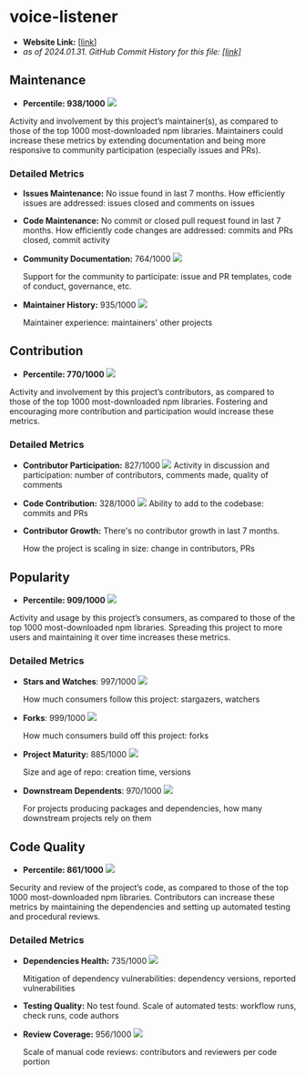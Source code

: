 # voice-listener

- **Website Link:** [[link](https://github.com/nithincvpoyyil/voice-listener)]
- *as of 2024.01.31. GitHub Commit History for this file: [[link]](https://github.com/nithincvpoyyil/voice-listener/commits/master/)*

## Maintenance

- **Percentile: 938/1000** ![](./images/nithincvpoyyil_voice_listener/maintenance.png)

Activity and involvement by this project’s maintainer(s), as compared to those of the top 1000 most-downloaded npm libraries. Maintainers could increase these metrics by extending documentation and being more responsive to community participation (especially issues and PRs).

### Detailed Metrics

- **Issues Maintenance:** No issue found in last 7 months.
  How efficiently issues are addressed: issues closed and comments on issues

- **Code Maintenance:** No commit or closed pull request found in last 7 months.
  How efficiently code changes are addressed: commits and PRs closed, commit activity

- **Community Documentation:** 764/1000 ![](./images/nithincvpoyyil_voice_listener/community_documentation.png)

  Support for the community to participate: issue and PR templates, code of conduct, governance, etc.

- **Maintainer History:** 935/1000 ![](./images/nithincvpoyyil_voice_listener/maintainer_history.png)

  Maintainer experience: maintainers' other projects



## Contribution

- **Percentile: 770/1000** ![](./images/nithincvpoyyil_voice_listener/contribution.png)

Activity and involvement by this project’s contributors, as compared to those of the top 1000 most-downloaded npm libraries. Fostering and encouraging more contribution and participation would increase these metrics.

### Detailed Metrics

- **Contributor Participation:** 827/1000 ![](./images/nithincvpoyyil_voice_listener/contributor_participation.png)
  Activity in discussion and participation: number of contributors, comments made, quality of comments

- **Code Contribution:** 328/1000 ![](./images/nithincvpoyyil_voice_listener/code_contribution.png)
  Ability to add to the codebase: commits and PRs

- **Contributor Growth:** There's no contributor growth in last 7 months.

  How the project is scaling in size: change in contributors, PRs

  

## Popularity

- **Percentile: 909/1000** ![](./images/nithincvpoyyil_voice_listener/popularity.png)

Activity and usage by this project’s consumers, as compared to those of the top 1000 most-downloaded npm libraries. Spreading this project to more users and maintaining it over time increases these metrics.

### Detailed Metrics

- **Stars and Watches**: 997/1000 ![](./images/nithincvpoyyil_voice_listener/stars_and_watches.png)

  How much consumers follow this project: stargazers, watchers

- **Forks**: 999/1000 ![](./images/nithincvpoyyil_voice_listener/forks.png)

  How much consumers build off this project: forks

- **Project Maturity:** 885/1000 ![](./images/nithincvpoyyil_voice_listener/project_maturity.png)

  Size and age of repo: creation time, versions

- **Downstream Dependents**: 970/1000 ![](./images/nithincvpoyyil_voice_listener/downstream_dependents.png)

  For projects producing packages and dependencies, how many downstream projects rely on them



## Code Quality

- **Percentile: 861/1000** ![](./images/nithincvpoyyil_voice_listener/code_quality.png)

Security and review of the project’s code, as compared to those of the top 1000 most-downloaded npm libraries. Contributors can increase these metrics by maintaining the dependencies and setting up automated testing and procedural reviews.

### Detailed Metrics

- **Dependencies Health:** 735/1000 ![](./images/nithincvpoyyil_voice_listener/dependencies_health.png)

  Mitigation of dependency vulnerabilities: dependency versions, reported vulnerabilities

- **Testing Quality:** No test found.
  Scale of automated tests: workflow runs, check runs, code authors

- **Review Coverage:** 956/1000 ![](./images/nithincvpoyyil_voice_listener/review_coverage.png)

  Scale of manual code reviews: contributors and reviewers per code portion